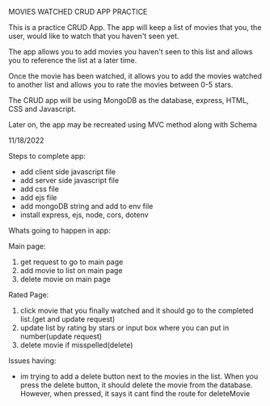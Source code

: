 MOVIES WATCHED CRUD APP PRACTICE 


This is a practice CRUD App. The app will keep a list of movies that you, the user, would like to watch that you haven't seen yet.

The app allows you to add movies you haven't seen to this list and allows you to reference the list 
at a later time.

Once the movie has been watched, it allows you to add the movies watched to another list and allows you to rate the movies between 0-5 stars. 

The CRUD app will be using MongoDB as the database, express, HTML, CSS and Javascript. 


Later on, the app may be recreated using MVC method along with Schema

11/18/2022



Steps to complete app: 

- add client side javascript file
- add server side javascript file
- add css file
- add ejs file 
- add mongoDB string and add to env file 
- install express, ejs, node, cors, dotenv

Whats going to happen in app:

Main page: 
1. get request to go to main page
2. add movie to list on main page
3. delete movie on main page

Rated Page:
1. click movie that you finally watched and it should go to the completed list.(get and update request)
2. update list by rating by stars or input box where you can put in number(update request)
3. delete movie if misspelled(delete)


Issues having:

- im trying to add a delete button next to the movies in the list. When you press the delete button, it should delete the movie from the database. However, when pressed, it says it cant find the route for deleteMovie
